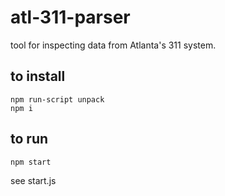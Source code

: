 # atl-311-parser
tool for inspecting data from Atlanta's 311 system.

## to install
```
npm run-script unpack
npm i
```

## to run 
```
npm start
```

see start.js

